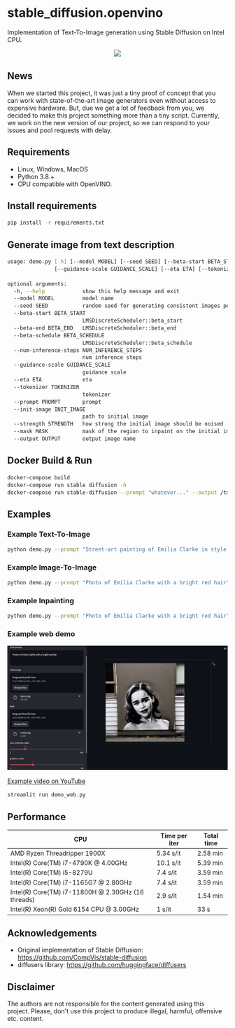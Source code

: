 # stable_diffusion.openvino

Implementation of Text-To-Image generation using Stable Diffusion on Intel CPU.
<p align="center">
  <img src="data/title.png"/>
</p>

## News

When we started this project, it was just a tiny proof of concept that you can work with state-of-the-art image generators even without access to expensive hardware.
But, due we get a lot of feedback from you, we decided to make this project something more than a tiny script.
Currently, we work on the new version of our project, so we can respond to your issues and pool requests with delay.


## Requirements

* Linux, Windows, MacOS
* Python 3.8.+
* CPU compatible with OpenVINO.

## Install requirements

```bash
pip install -r requirements.txt
```

## Generate image from text description

```bash
usage: demo.py [-h] [--model MODEL] [--seed SEED] [--beta-start BETA_START] [--beta-end BETA_END] [--beta-schedule BETA_SCHEDULE] [--num-inference-steps NUM_INFERENCE_STEPS]
               [--guidance-scale GUIDANCE_SCALE] [--eta ETA] [--tokenizer TOKENIZER] [--prompt PROMPT] [--init-image INIT_IMAGE] [--strength STRENGTH] [--mask MASK] [--output OUTPUT]

optional arguments:
  -h, --help            show this help message and exit
  --model MODEL         model name
  --seed SEED           random seed for generating consistent images per prompt
  --beta-start BETA_START
                        LMSDiscreteScheduler::beta_start
  --beta-end BETA_END   LMSDiscreteScheduler::beta_end
  --beta-schedule BETA_SCHEDULE
                        LMSDiscreteScheduler::beta_schedule
  --num-inference-steps NUM_INFERENCE_STEPS
                        num inference steps
  --guidance-scale GUIDANCE_SCALE
                        guidance scale
  --eta ETA             eta
  --tokenizer TOKENIZER
                        tokenizer
  --prompt PROMPT       prompt
  --init-image INIT_IMAGE
                        path to initial image
  --strength STRENGTH   how strong the initial image should be noised [0.0, 1.0]
  --mask MASK           mask of the region to inpaint on the initial image
  --output OUTPUT       output image name
  ```
  
## Docker Build & Run

```bash
docker-compose build
docker-compose run stable diffusion -h
docker-compose run stable-diffusion --prompt "whatever..." --output /tmp/output/space.jpeg
```

## Examples

### Example Text-To-Image
```bash
python demo.py --prompt "Street-art painting of Emilia Clarke in style of Banksy, photorealism"
```

### Example Image-To-Image
```bash
python demo.py --prompt "Photo of Emilia Clarke with a bright red hair" --init-image ./data/input.png --strength 0.5
```

### Example Inpainting
```bash
python demo.py --prompt "Photo of Emilia Clarke with a bright red hair" --init-image ./data/input.png --mask ./data/mask.png --strength 0.5
```

### Example web demo
<p align="center">
  <img src="data/demo_web.png"/>
</p>

[Example video on YouTube](https://youtu.be/wkbrRr6PPcY)

```bash
streamlit run demo_web.py
```

## Performance

| CPU                                                   | Time per iter | Total time |
|-------------------------------------------------------|---------------|------------|
| AMD Ryzen Threadripper 1900X                          | 5.34 s/it     | 2.58 min   |
| Intel(R) Core(TM) i7-4790K  @ 4.00GHz                 | 10.1 s/it     | 5.39 min   |
| Intel(R) Core(TM) i5-8279U                            | 7.4 s/it      | 3.59 min   |
| Intel(R) Core(TM) i7-1165G7 @ 2.80GHz                 | 7.4 s/it      | 3.59 min   |
| Intel(R) Core(TM) i7-11800H @ 2.30GHz (16 threads)    | 2.9 s/it      | 1.54 min   |
| Intel(R) Xeon(R) Gold 6154 CPU @ 3.00GHz              | 1 s/it        | 33 s       |

## Acknowledgements

* Original implementation of Stable Diffusion: https://github.com/CompVis/stable-diffusion
* diffusers library: https://github.com/huggingface/diffusers

## Disclaimer

The authors are not responsible for the content generated using this project.
Please, don't use this project to produce illegal, harmful, offensive etc. content.
